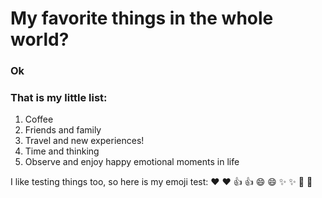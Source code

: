 # My favorite things in the whole world?
### Ok

### That is my little list:

1. Coffee
2. Friends and family
3. Travel and new experiences!
4. Time and thinking
5. Observe and enjoy happy emotional moments in life


I like testing things too, so here is my emoji test: 
❤️	:heart:
👍	:+1:
😄	:smile:
✨	:sparkles:
🎉	:tada:
